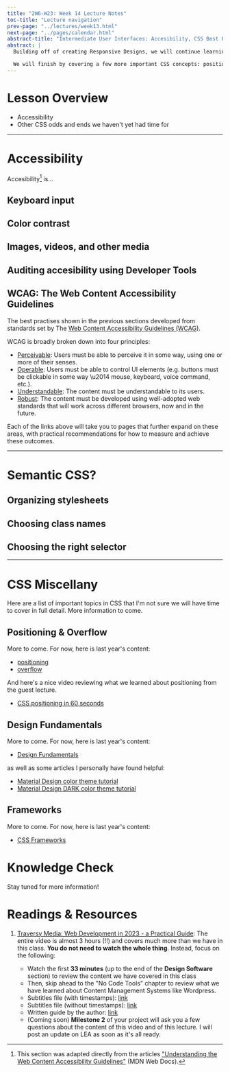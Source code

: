 ```yaml
---
title: "2W6-W23: Week 14 Lecture Notes"
toc-title: "Lecture navigation"
prev-page: "../lectures/week13.html"
next-page: "../pages/calendar.html"
abstract-title: "Intermediate User Interfaces: Accesibility, CSS Best Practises, and more"
abstract: |
  Building off of creating Responsive Designs, we will continue learning best practises for functional, usable, and accessible websites.

  We will finish by covering a few more important CSS concepts: positioning, design, and frameworks (as much as time allows).
---
```


# Lesson Overview

- Accessibility
- Other CSS odds and ends we haven't yet had time for

---

# Accessibility

Accesibility[^accessibility-attribution] is...

[^accessibility-attribution]: This section was adapted directly from the articles ["Understanding the Web Content Accessibility Guidelines"](https://developer.mozilla.org/en-US/docs/Web/Accessibility/Understanding_WCAG) (MDN Web Docs).  

[accessibility-drewdevault]: https://drewdevault.com/2022/02/13/Framing-accessibility-in-broader-terms.html

## Keyboard input

## Color contrast

## Images, videos, and other media

## Auditing accesibility using Developer Tools

## WCAG: The Web Content Accessibility Guidelines

The best practises shown in the previous sections developed from standards set by The [Web Content Accessibility Guidelines (WCAG)][wcag]. 

WCAG is broadly broken down into four principles: 

- [Perceivable][wcag-perceivable]: Users must be able to perceive it in some way, using one or more of their senses.
- [Operable][wcag-operable]: Users must be able to control UI elements (e.g. buttons must be clickable in some way \u2014 mouse, keyboard, voice command, etc.).
- [Understandable][wcag-understandable]: The content must be understandable to its users.
- [Robust][wcag-robust]: The content must be developed using well-adopted web standards that will work across different browsers, now and in the future.

Each of the links above will take you to pages that further expand on these areas, with practical recommendations for how to measure and achieve these outcomes.

[wcag]: https://www.w3.org/WAI/standards-guidelines/wcag/
[wcag-perceivable]: https://developer.mozilla.org/en-US/docs/Web/Accessibility/Understanding_WCAG/Perceivable
[wcag-operable]: https://developer.mozilla.org/en-US/docs/Web/Accessibility/Understanding_WCAG/Operable
[wcag-understandable]: https://developer.mozilla.org/en-US/docs/Web/Accessibility/Understanding_WCAG/Understandable
[wcag-robust]: https://developer.mozilla.org/en-US/docs/Web/Accessibility/Understanding_WCAG/Robust
[css-tricks-reduced-motion]: https://css-tricks.com/revisiting-prefers-reduced-motion/

---

# Semantic CSS?

## Organizing stylesheets

## Choosing class names

## Choosing the right selector

---

# CSS Miscellany

Here are a list of important topics in CSS that I'm not sure we will have time to cover in full detail. More information to come.

## Positioning & Overflow

More to come. For now, here is last year's content:

- [positioning](https://maujac.github.io/2W6-UI/#/./wk5/positioning-zIndex)
- [overflow](https://maujac.github.io/2W6-UI/#/./wk8/displayNone-overflow)

And here's a nice video reviewing what we learned about positioning from the guest lecture.

- [CSS positioning in 60 seconds](https://www.youtube.com/shorts/jFcWa9kiOHQ)

## Design Fundamentals

More to come. For now, here is last year's content:

- [Design Fundamentals](https://maujac.github.io/2W6-UI/#/./wk9/design_fundamentals)

as well as some articles I personally have found helpful:

- [Material Design color theme tutorial](https://m2.material.io/design/color/the-color-system.html)
- [Material Design DARK color theme tutorial](https://m2.material.io/design/color/dark-theme.html)

## Frameworks

More to come. For now, here is last year's content:

- [CSS Frameworks](https://maujac.github.io/2W6-UI/#/./wk14/css_frameworks)


# Knowledge Check

Stay tuned for more information!

# Readings & Resources

1. [Traversy Media: Web Development in 2023 - a Practical Guide][webdev2023]: The entire video is almost 3 hours (!!) and covers much more than we have in this class. **You do not need to watch the whole thing**. Instead, focus on the following: 

    - Watch the first **33 minutes** (up to the end of the **Design Software** section) to review the content we have covered in this class
    - Then, skip ahead to the "No Code Tools" chapter to review what we have learned about Content Management Systems like Wordpress.
    - Subtitles file (with timestamps): [link][subs-timestamps]
    - Subtitles file (without timestamps): [link][subs-raw]
    - Written guide by the author: [link](https://www.traversymedia.com/guide)
    - (Coming soon) **Milestone 2** of your project will ask you a few questions about the content of this video and of this lecture. I will post an update on LEA as soon as it's all ready.


[webdev2023]: https://www.youtube.com/watch?v=u72H_zZzkcw
[subs-timestamps]: ../assets/content/wk14/subs-with-timestamps.txt
[subs-raw]: ../assets/content/wk14/subs-without-timestamps.txt
